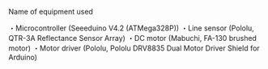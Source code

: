 Name of equipment used

・Microcontroller (Seeeduino V4.2 (ATMega328P))
・Line sensor (Pololu, QTR-3A Reflectance Sensor Array)
・DC motor (Mabuchi, FA-130 brushed motor)
・Motor driver (Pololu, Pololu DRV8835 Dual Motor Driver Shield for Arduino)
